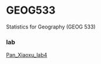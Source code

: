 # GEOG533
Statistics for Geography (GEOG 533)

### lab
[Pan_Xiaoxu_lab4](pxxxxp13.github.io/Pan_Xiaoxu_lab4/Pan_Xiaoxu_lab4.html)

